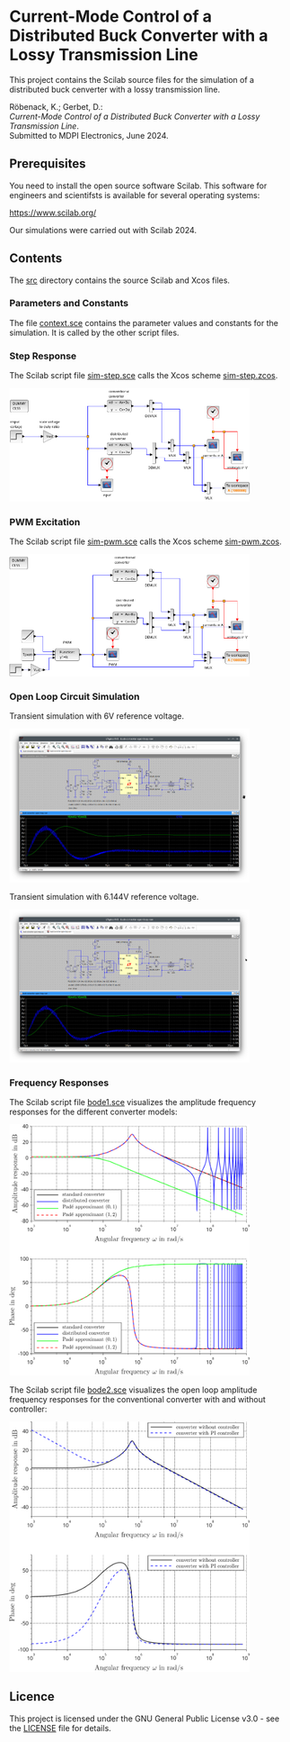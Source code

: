 # Current-Mode Control of a Distributed Buck Converter with a Lossy Transmission Line

This project contains the Scilab source files for the simulation of a distributed buck cenverter with a lossy transmission line.

Röbenack, K.; Gerbet, D.:   
*Current-Mode Control of a Distributed Buck Converter with a Lossy Transmission Line*.   
Submitted to MDPI Electronics, June 2024.

## Prerequisites

You need to install the open source software Scilab. This software for engineers and scientifsts is available for several operating systems:

https://www.scilab.org/

Our simulations were carried out with Scilab 2024.

## Contents

The [src](src) directory contains the source Scilab and Xcos files.

### Parameters and Constants

The file [context.sce](src/context.sce) contains the parameter values and constants for the simulation. It is called by the other script files.

### Step Response

The Scilab script file [sim-step.sce](src/sim-step.sce) calls the Xcos scheme [sim-step.zcos](src/sim-step.zcos). 

<img src="images/sim-step-zcos.png" alt="Zcos scheme for step response" width="85%">   

### PWM Excitation

The Scilab script file [sim-pwm.sce](src/sim-pwm.sce) calls the Xcos scheme [sim-pwm.zcos](src/sim-pwm.zcos).  

<img src="images/sim-pwm-zcos.png" alt="Zcos scheme for PWM excitation" width="85%">   

### Open Loop Circuit Simulation

Transient simulation with 6V reference voltage.

<img src="images/buck-converter-open-loop1.png" alt="Open loop circuit simulation 1" width="85%">   

Transient simulation with 6.144V reference voltage.

<img src="images/buck-converter-open-loop2.png" alt="Open loop circuit simulation 2" width="85%">   

### Frequency Responses

The Scilab script file [bode1.sce](src/bode1.sce) visualizes the amplitude frequency responses for the different converter models:

<img src="src/bode1.png" alt="Amplitude response of the different converter models" width="85%">   

The Scilab script file [bode2.sce](src/bode2.sce) visualizes the open loop amplitude frequency responses for the conventional converter with and without controller:

<img src="src/bode2.png" alt="Amplitude response of the conventional converter with and without controller" width="85%">   

## Licence

This project is licensed under the GNU General Public License v3.0 - see the [LICENSE](LICENSE) file for details.

